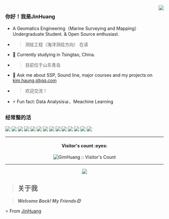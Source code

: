 <a href="#">
<img align="right" src="https://github-readme-stats.vercel.app/api?username=jhuang-86&show_icons=true&hide_border=true&icon_color=586069&title_color=a0a9af&count_private=true&theme=buefy">
</a>

### 你好！我是JinHuang

- A Geomatics Engineering（Marine Surveying and Mapping） Undergraduate Student. & Open Source enthusiast.
- > 测绘工程（海洋测绘方向） 在读
- 🌱 Currently studying in Tsingtao, China.
- > 目前位于山东青岛
- 💬 Ask me about SSP, Sound line, major courses and my projects on [kim.haung.j@qq.com](mailto:kim.huang.j@qq.com)
- > 欢迎交流！
- ⚡ Fun fact: Data Analysis📊、Meachine Learning


### 经常整的活

![](https://img.shields.io/badge/-Python-3e74a2?style=flat-square&logo=Python&logoColor=fff)
![](https://img.shields.io/badge/-C++-darkblue?style=flat-square&logo=C%2B%2B&logoColor=fff)
![](https://img.shields.io/badge/-C-darkblue?style=flat-square&logo=C)
![](https://img.shields.io/badge/-C_Sharp-darkblue?style=flat-square&logo=C-Sharp)
![](https://img.shields.io/badge/-Java-ab7221?style=flat-square&logo=Java&logoColor=fff)
![](https://img.shields.io/badge/-TensorFlow-0078D6?style=flat-square&logo=TensorFlow)
![](https://img.shields.io/badge/-Keras-0078D6?style=flat-square&logo=Keras)
![](https://img.shields.io/badge/-Mathworks-0078D6?style=flat-square&logo=Mathworks)
![](https://img.shields.io/badge/-Ubuntu-lightgrey?style=flat-square&logo=Ubuntu&logoColor=#E95420)
![](https://img.shields.io/badge/-Linux-000000?style=flat-square&logo=Linux&logoColor=fff)
![](https://img.shields.io/badge/-Windows-0078D6?style=flat-square&logo=Windows)
![](https://img.shields.io/badge/-QtCreator-0078D6?style=flat-square&logo=Qt)
![](https://img.shields.io/badge/-PyCharm-0078D6?style=flat-square&logo=PyCharm)
![](https://img.shields.io/badge/-Visual_Studio_Code-0078D6?style=flat-square&logo=Visual-Studio-Code)

---

<h4 align="center">Visitor's count :eyes:</h4>
<p align="center"><img src="https://profile-counter.glitch.me/{GimHuang}/count.svg" alt="GimHuang :: Visitor's Count" /></p>

---

<p align="center"><img src="https://github-readme-stats.vercel.app/api/top-langs/?username=jhuang-86&langs_count=10&theme=default&layout=compact" 
[![GimHuang's github stats](https://github-readme-stats.vercel.app/api?username=jhuang-86&show_icons=true)](https://github.com/anuraghazra/github-readme-stats)

---

> ## 关于我

> ***Welcome Back! My Friends😊***

⭐️ From [JinHuang](https://github.com/jhuang-86)

